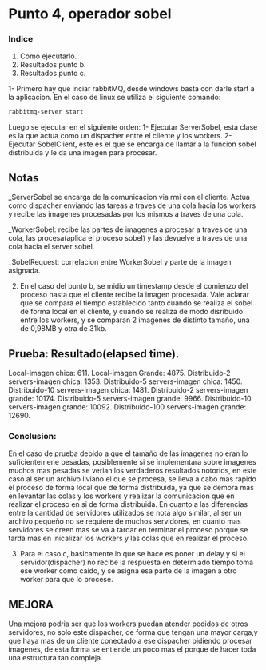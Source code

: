 # Punto 4, operador sobel
### Indice
1. Como ejecutarlo.
2. Resultados punto b.
3. Resultados punto c.


1- Primero hay que inciar rabbitMQ, desde windows basta con darle start a la aplicacion.
En el caso de linux se utiliza el siguiente comando:

```sh
rabbitmq-server start
```

Luego se ejecutar en el siguiente orden:
1- Ejecutar ServerSobel, esta clase es la que actua como un dispacher entre el cliente y los workers.
2- Ejecutar SobelClient, este es el que se encarga de llamar a la funcion sobel distribuida y le da una imagen para procesar.

## Notas
_ServerSobel se encarga de la comunicacion via rmi con el cliente. Actua como dispacher enviando las tareas a traves de una cola hacia los workers y 
recibe las imagenes procesadas por los mismos a traves de una cola.

_WorkerSobel: recibe las partes de imagenes a procesar a traves de una cola, las procesa(aplica el proceso sobel) y las devuelve a traves de una cola hacia el server sobel.

_SobelRequest: correlacion entre WorkerSobel y parte de la imagen asignada.


2. En el caso del punto b, se midio un timestamp desde el comienzo del proceso hasta que el cliente recibe la imagen procesada.
Vale aclarar que se compara el tiempo establecido tanto cuando se realiza el sobel de forma local en el cliente, y cuando se realiza de modo disribuido entre los workers,
y se comparan 2 imagenes de distinto tamaño, una de 0,98MB y otra de 31kb.

## Prueba: Resultado(elapsed time).
Local-imagen chica:  611.
Local-imagen Grande: 4875.
Distribuido-2 servers-imagen chica: 1353.
Distribuido-5 servers-imagen chica: 1450.
Distribuido-10 servers-imagen chica: 1481.
Distribuido-2 servers-imagen grande: 10174.
Distribuido-5 servers-imagen grande: 9966.
Distribuido-10 servers-imagen grande: 10092.
Distribuido-100 servers-imagen grande: 12690.

### Conclusion:
En el caso de prueba debido a que el tamaño de las imagenes no eran lo suficientemene pesadas, posiblemente si se implementara sobre imagenes muchos mas pesadas se verian los verdaderos
resultados notorios, en este caso al ser un archivo liviano el que se procesa, se lleva a cabo mas rapido el proceso de forma local que de forma distribuida, ya que se demora mas en levantar las colas y los workers y realizar la comunicacion que en realizar el proceso en si de forma distribuida.
En cuanto a las diferencias entre la cantidad de servidores utilizados se nota algo similar, al ser un archivo pequeño no se requiere de muchos servidores, en cuanto mas servidores se
creen mas se va a tardar en terminar el proceso porque se tarda mas en inicalizar los workers y las colas que en realizar el proceso. 


3. Para el caso c, basicamente lo que se hace es poner un delay y si el servidor(dispacher) no recibe la respuesta en determiado tiempo toma ese worker como caido, y se asigna esa parte de la imagen a otro worker para que lo procese.


## MEJORA
Una mejora podria ser que los workers puedan atender pedidos de otros servidores, no solo este dispacher, de forma que tengan una mayor carga,y que haya mas de un cliente conectado a ese dispacher pidiendo procesar imagenes, de esta forma se entiende un poco mas el porque de hacer toda una estructura tan compleja.

